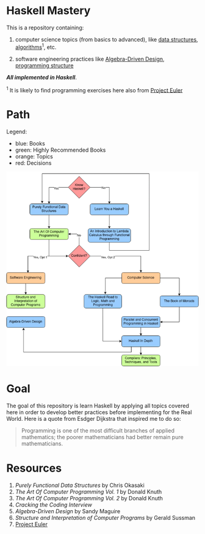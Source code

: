 # Haskell Mastery
This is a repository containing:
1. computer science topics (from basics to
advanced), like [data structures](./comp_science/ds/), [algorithms](./comp_science/algo)<sup>1</sup>, etc.

2. software engineering practices like [Algebra-Driven
Design](./advance/software_eng/add), [programming structure](./advance/software_eng/sicp)

***All implemented in Haskell***.

<sup>1</sup> It is likely to find programming exercises here also from [Project
Euler](https://projecteuler.net)

# Path
Legend:
- blue: Books
- green: Highly Recommended Books
- orange: Topics
- red: Decisions

![path](./HaskellPath.drawio.png)

# Goal
The goal of this repository is learn Haskell by applying all topics covered
here in order to develop better practices before implementing for the Real
World. Here is a quote from Esdger Dijkstra that inspired me to do so:
> Programming is one of the most difficult branches of applied mathematics; the
> poorer mathematicians had better remain pure mathematicians.

# Resources
1. *Purely Functional Data Structures* by Chris Okasaki
2. *The Art Of Computer Programming Vol. 1* by Donald Knuth
3. *The Art Of Computer Programming Vol. 2* by Donald Knuth
4. *Cracking the Coding Interview*
5. *Algebra-Driven Design* by Sandy Maguire
6. *Structure and Interpretation of Computer Programs* by Gerald Sussman
7. [Project Euler](https://projecteuler.net)

